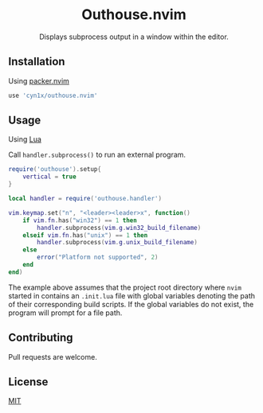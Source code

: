 <div align="center">

# Outhouse.nvim
Displays subprocess output in a window within the editor.

</div>

## Installation

Using [packer.nvim](https://github.com/wbthomason/packer.nvim)

```lua
use 'cyn1x/outhouse.nvim'
```

## Usage

Using [Lua](http://www.lua.org/)

Call `handler.subprocess()` to run an external program.

```lua
require('outhouse').setup{
    vertical = true
}

local handler = require('outhouse.handler')

vim.keymap.set("n", "<leader><leader>x", function()
    if vim.fn.has("win32") == 1 then
        handler.subprocess(vim.g.win32_build_filename)
    elseif vim.fn.has("unix") == 1 then
        handler.subprocess(vim.g.unix_build_filename)
    else
        error("Platform not supported", 2)
    end
end)
```

The example above assumes that the project root directory where `nvim` started in contains an `.init.lua` file with global variables denoting the path of their corresponding build scripts. If the global variables do not exist, the program will prompt for a file path.

## Contributing

Pull requests are welcome.

## License

[MIT](https://choosealicense.com/licenses/mit/)


